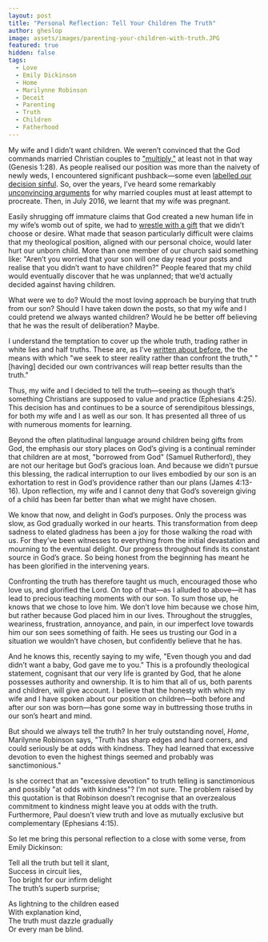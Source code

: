 ```yaml
---
layout: post
title: "Personal Reflection: Tell Your Children The Truth"
author: gheslop
image: assets/images/parenting-your-children-with-truth.JPG
featured: true
hidden: false
tags:
  - Love
  - Emily Dickinson
  - Home
  - Marilynne Robinson
  - Deceit
  - Parenting
  - Truth
  - Children
  - Fatherhood
---
```

My wife and I didn’t want children. We weren’t convinced that the God commands married Christian couples to ["multiply,"](https://rekindle.co.za/content/2021-03-02-must-married-christians-multiply-by-having-children '"Be fruitful and multiply" (Genesis 1:28)') at least not in that way (Genesis 1:28). As people realised our position was more than the naivety of newly weds, I encountered significant pushback—some even [labelled our decision sinful](https://rekindle.co.za/content/responding-to-challies-is-it-okay-to-deliberately-not-have-children/ "Is Choosing A Childless Marriage Sinful?"). So, over the years, I’ve heard some remarkably [unconvincing arguments](https://rekindle.co.za/content/unconvincing-arguments-for-why-married-couples-must-have-children/ "Weak Arguments") for why married couples must at least attempt to procreate. Then, in July 2016, we learnt that my wife was pregnant.

Easily shrugging off immature claims that God created a new human life in my wife’s womb out of spite, we had to [wrestle with a gift](https://rekindle.co.za/content/doodle-childlessness-and-the-sovereignty-of-god/ "Gifts and God's Sovereignty") that we didn’t choose or desire. What made that season particularly difficult were claims that my theological position, aligned with our personal choice, would later hurt our unborn child. More than one member of our church said something like: "Aren’t you worried that your son will one day read your posts and realise that you didn’t want to have children?" People feared that my child would eventually discover that he was unplanned; that we’d actually decided against having children.

What were we to do? Would the most loving approach be burying that truth from our son? Should I have taken down the posts, so that my wife and I could pretend we always wanted children? Would he be better off believing that he was the result of deliberation? Maybe.

I understand the temptation to cover up the whole truth, trading rather in white lies and half truths. These are, as I’ve [written about before](https://rekindle.co.za/content/2021-06-29-james-3-jordan-peterson "Jordan Peterson on James 3"), the the means with which "we seek to steer reality rather than confront the truth," "\[having\] decided our own contrivances will reap better results than the truth."

Thus, my wife and I decided to tell the truth—seeing as though that’s something Christians are supposed to value and practice (Ephesians 4:25). This decision has and continues to be a source of serendipitous blessings, for both my wife and I as well as our son. It has presented all three of us with numerous moments for learning.

Beyond the often platitudinal language around children being gifts from God, the emphasis our story places on God’s giving is a continual reminder that children are at most, "borrowed from God" (Samuel Rutherford), they are not our heritage but God’s gracious loan. And because we didn’t pursue this blessing, the radical interruption to our lives embodied by our son is an exhortation to rest in God’s providence rather than our plans (James 4:13-16). Upon reflection, my wife and I cannot deny that God’s sovereign giving of a child has been far better than what we might have chosen.

We know that now, and delight in God’s purposes. Only the process was slow, as God gradually worked in our hearts. This transformation from deep sadness to elated gladness has been a joy for those walking the road with us. For they’ve been witnesses to everything from the initial devastation and mourning to the eventual delight. Our progress throughout finds its constant source in God’s grace. So being honest from the beginning has meant he has been glorified in the intervening years.

Confronting the truth has therefore taught us much, encouraged those who love us, and glorified the Lord. On top of that—as I alluded to above—it has lead to precious teaching moments with our son. To sum those up, he knows that we chose to love him. We don’t love him because we chose him, but rather because God placed him in our lives. Throughout the struggles, weariness, frustration, annoyance, and pain, in our imperfect love towards him our son sees something of faith. He sees us trusting our God in a situation we wouldn’t have chosen, but confidently believe that he has.

And he knows this, recently saying to my wife, "Even though you and dad didn’t want a baby, God gave me to you." This is a profoundly theological statement, cognisant that our very life is granted by God, that he alone possesses authority and ownership. It is to him that all of us, both parents and children, will give account. I believe that the honesty with which my wife and I have spoken about our position on children—both before and after our son was born—has gone some way in buttressing those truths in our son’s heart and mind.

But should we always tell the truth? In her truly outstanding novel, _Home_, Marilynne Robinson says, "Truth has sharp edges and hard corners, and could seriously be at odds with kindness. They had learned that excessive devotion to even the highest things seemed and probably was sanctimonious."

Is she correct that an "excessive devotion" to truth telling is sanctimonious and possibly "at odds with kindness"? I’m not sure. The problem raised by this quotation is that Robinson doesn’t recognise that an overzealous commitment to kindness might leave you at odds with the truth. Furthermore, Paul doesn’t view truth and love as mutually exclusive but complementary (Ephesians 4:15).

So let me bring this personal reflection to a close with some verse, from Emily Dickinson:

Tell all the truth but tell it slant,  
Success in circuit lies,  
Too bright for our infirm delight  
The truth’s superb surprise;

As lightning to the children eased  
With explanation kind,  
The truth must dazzle gradually  
Or every man be blind.
